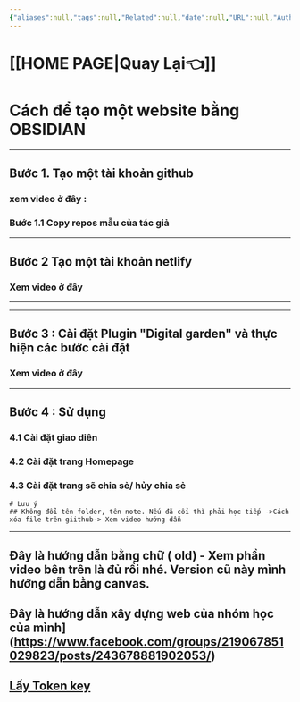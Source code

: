 ```yaml
---
{"aliases":null,"tags":null,"Related":null,"date":null,"URL":null,"Author":null,"dg-publish":true,"image":"https://images.unsplash.com/photo-1453928582365-b6ad33cbcf64?crop=entropy&cs=tinysrgb&fit=max&fm=jpg&ixid=M3wzNjAwOTd8MHwxfHNlYXJjaHwzMHx8d2Vic2l0ZSUyMGJ1aWR8ZW58MHwwfHx8MTcwNTAyNjE4MXww&ixlib=rb-4.0.3&q=80&w=1080","image_y":0.5,"permalink":"/noi-dung-khoa-hoc/phan-1-danh-sach-bai-hoc/3-huong-dan-xay-dung-website-truc-tiep-tu-obsidian/","dgPassFrontmatter":true,"noteIcon":"1"}
---
```


 # [[HOME PAGE\|Quay Lại👈]]
# Cách để tạo một website bằng OBSIDIAN
---

## **Bước 1**. Tạo một tài khoản github 
### xem video ở đây :

### Bước 1.1 Copy repos mẫu của tác giả 
---
## Bước 2 Tạo một tài khoản netlify
### Xem video ở đây

---
---
## Bước 3 : Cài đặt Plugin "Digital garden" và thực hiện các bước cài đặt
### Xem video ở đây

---

## Bước 4 : Sử dụng
### 4.1 Cài đặt giao diên
### 4.2 Cài đặt trang Homepage
### 4.3 Cài đặt trang sẽ chia sẻ/ hủy chia sẻ
```ad-note
# Lưu ý
## Không đổi tên folder, tên note. Nếu đã cổi thì phải học tiếp ->Cách xóa file trên giithub-> Xem video hướng dẫn
```

---


## Đây là hướng dẫn bằng chữ ( old) - Xem phần video bên trên là đủ rồi nhé. Version cũ này mình hướng dẫn bằng canvas.

##  Đây là hướng dẫn  xây dựng web của nhóm học của mình](https://www.facebook.com/groups/219067851029823/posts/243678881902053/)


## [Lấy Token key](https://github.com/settings/personal-access-tokens/1746452)




